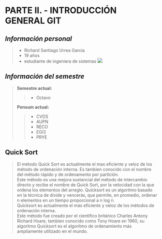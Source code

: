 # PARTE II. - INTRODUCCIÓN GENERAL GIT
## _Información personal_
> * Richard Santiago Urrea Garcia
> * 19 años
> * estudiante de ingeniera de sistemas
> ![](perffil.jpeg)

## _Información del semestre_
> **Semestre actual:**
>> * Octavo 
>
> **Pensum actual:**
>> * CVDS
>> * AUPN
>> * RECO
>> * EGI3
>> * PRYE

## Quick Sort
> El método Quick Sort es actualmente el mas eficiente y veloz de los método de ordenación interna. Es tambien conocido con el nombre del método rápido y de ordenamento por partición.\
Este método es una mejora sustancial del método de intercambio directo y recibe el nombre de Quick Sort, por la velocidad con la que ordena los elementos del arreglo.
Quicksort es un algoritmo basado en la técnica de divide y vencerás, que permite, en promedio, ordenar n elementos en un tiempo proporcional a n log n.\
Quicksort es actualmente el más eficiente y veloz de los métodos de ordenación interna.\
Este método fue creado por el científico británico Charles Antony Richard Hoare, tambien conocido como Tony Hoare en 1960, su algoritmo Quicksort es el algoritmo de ordenamiento más ampliamente utilizado en el mundo.


